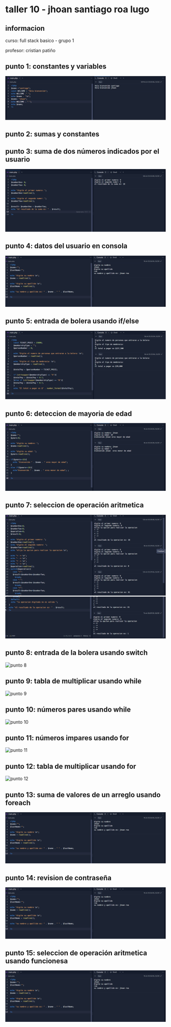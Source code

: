 <h1>taller 10 - jhoan santiago roa lugo </h1>
<h2>informacion</h2>
<p>curso: full stack basico - grupo 1</p>
<p>profesor: cristian patiño</p>

<h2>punto 1: constantes y variables</h2>
<img src="./public/images/punto-1.png" 
alt="punto 1">
<h2>punto 2: sumas y constantes</h2>
<h2>punto 3: suma de dos números indicados por el usuario</h2>
<img src="./public/images/punto-3.png" 
alt="punto 3">
<h2>punto 4: datos del usuario en consola</h2>
<img src="./public/images/punto-4.png" 
alt="punto 4">
<h2>punto 5: entrada de bolera usando if/else</h2>
<img src="./public/images/punto-5.png "
alt="punto 5">
<h2>punto 6: deteccion de mayoria de edad</h2>
<img src="./public/images/punto-6.png "
alt="punto 6">
<h2>punto 7: seleccion de operación aritmetica</h2>
<img src="./public/images/punto-7.png"
alt="punto 7">
<img src="./public/images/punto-7..png"
alt="punto 7">
<h2>punto 8: entrada de la bolera usando switch</h2>
<img src="./public/images/"
alt="punto 8">
<h2>punto 9: tabla de multiplicar usando while</h2>
<img src="./public/images/" 
alt="punto 9">
<h2>punto 10: números pares usando while</h2>
<img src="./public/images/" 
alt="punto 10">
<h2>punto 11: números impares usando for</h2>
<img src="./public/images/" 
alt="punto 11">
<h2>punto 12: tabla de multiplicar usando for</h2>
<img src="./public/images/" 
alt="punto 12">
<h2>punto 13: suma de valores de un arreglo usando foreach</h2>
<img src="./public/images/punto-4.png" 
alt="punto 13">
<h2>punto 14: revision de contraseña</h2>
<img src="./public/images/punto-4.png" 
alt="punto 14">
<h2>punto 15: seleccion de operación aritmetica usando funcionesa</h2>
<img src="./public/images/punto-4.png" 
alt="punto 15">